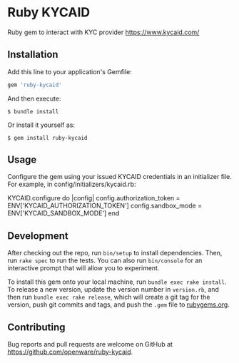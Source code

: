 # Ruby KYCAID

Ruby gem to interact with KYC provider https://www.kycaid.com/

## Installation

Add this line to your application's Gemfile:

```ruby
gem 'ruby-kycaid'
```

And then execute:

    $ bundle install

Or install it yourself as:

    $ gem install ruby-kycaid

## Usage

Configure the gem using your issued KYCAID credentials in an initializer file. For example, in config/initializers/kycaid.rb:

KYCAID.configure do |config|
  config.authorization_token = ENV['KYCAID_AUTHORIZATION_TOKEN']
  config.sandbox_mode = ENV['KYCAID_SANDBOX_MODE']
end

## Development

After checking out the repo, run `bin/setup` to install dependencies. Then, run `rake spec` to run the tests. You can also run `bin/console` for an interactive prompt that will allow you to experiment.

To install this gem onto your local machine, run `bundle exec rake install`. To release a new version, update the version number in `version.rb`, and then run `bundle exec rake release`, which will create a git tag for the version, push git commits and tags, and push the `.gem` file to [rubygems.org](https://rubygems.org).

## Contributing

Bug reports and pull requests are welcome on GitHub at https://github.com/openware/ruby-kycaid.

